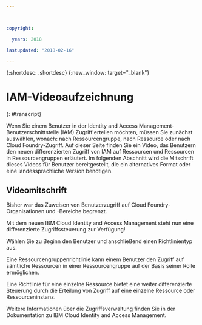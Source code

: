 ```yaml
---

 

copyright:

  years: 2018

lastupdated: "2018-02-16" 

---
```



{:shortdesc: .shortdesc} 
{:new_window: target="_blank"}

# IAM-Videoaufzeichnung
{: #transcript}

Wenn Sie einem Benutzer in der Identity and Access Management-Benutzerschnittstelle (IAM) Zugriff erteilen möchten, müssen Sie zunächst auswählen, wonach: nach Ressourcengruppe, nach Ressource oder nach Cloud Foundry-Zugriff. Auf dieser Seite finden Sie ein Video, das Benutzern den neuen differenzierten Zugriff von IAM auf Ressourcen und Ressourcen in Ressourcengruppen erläutert. Im folgenden Abschnitt wird die Mitschrift dieses Videos für Benutzer bereitgestellt, die ein alternatives Format oder eine landessprachliche Version benötigen. 


## Videomitschrift

Bisher war das Zuweisen von Benutzerzugriff auf Cloud Foundry-Organisationen und -Bereiche begrenzt. 

Mit dem neuen IBM Cloud Identity and Access Management steht nun eine differenzierte Zugriffssteuerung zur Verfügung!

Wählen Sie zu Beginn den Benutzer und anschließend einen Richtlinientyp aus.

Eine Ressourcengruppenrichtlinie kann einem Benutzer den Zugriff auf sämtliche Ressourcen in einer Ressourcengruppe auf der Basis seiner Rolle ermöglichen. 

Eine Richtlinie für eine einzelne Ressource bietet eine weiter differenzierte Steuerung durch die Erteilung von Zugriff auf eine einzelne Ressource oder Ressourceninstanz. 

Weitere Informationen über die Zugriffsverwaltung finden Sie in der Dokumentation zu IBM Cloud Identity and Access Management.
